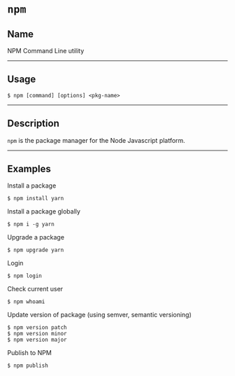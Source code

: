 # `npm`

## Name
NPM Command Line utility

----
## Usage

```
$ npm [command] [options] <pkg-name>
```


----
## Description
`npm` is the package manager for the Node Javascript platform.


---
## Examples
Install a package
```
$ npm install yarn
```

Install a package globally
```
$ npm i -g yarn
```

Upgrade a package
```
$ npm upgrade yarn
```

Login
```
$ npm login
```

Check current user
```
$ npm whoami
```

Update version of package (using semver, semantic versioning)
```
$ npm version patch
$ npm version minor
$ npm version major
```

Publish to NPM
```
$ npm publish
```
